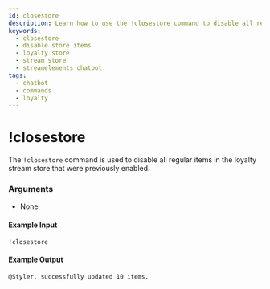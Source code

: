 ```yaml
---
id: closestore
description: Learn how to use the !closestore command to disable all regular items in your StreamElements loyalty store that were previously enabled.
keywords:
  - closestore
  - disable store items
  - loyalty store
  - stream store
  - streamelements chatbot
tags:
  - chatbot
  - commands
  - loyalty
---
```


# !closestore

The `!closestore` command is used to disable all regular items in the loyalty stream store that were previously enabled.

### Arguments

- None

#### Example Input

```
!closestore
```

#### Example Output

```
@Styler, successfully updated 10 items. 
```
